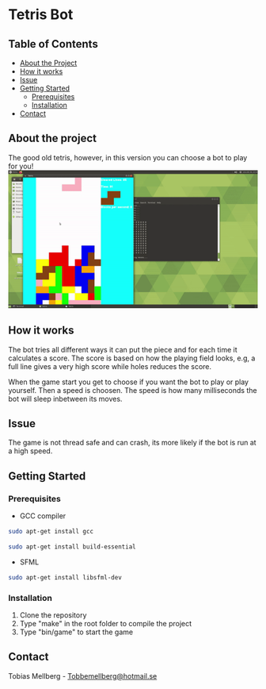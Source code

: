 # Tetris Bot

## Table of Contents

* [About the Project](#about-the-project)
* [How it works](#how-it-works)
* [Issue](#issue)
* [Getting Started](#getting-started)
  * [Prerequisites](#prerequisites)
  * [Installation](#installation)
* [Contact](#contact)

## About the project

The good old tetris, however, in this version you can choose a bot to play for you!\
![](tetrisGif.gif)

## How it works

The bot tries all different ways it can put the piece and for each time it calculates a score.
The score is based on how the playing field looks, e.g, a full line gives a very high score while holes reduces the score.

When the game start you get to choose if you want the bot to play or play yourself.
Then a speed is choosen. The speed is how many milliseconds the bot will sleep inbetween its moves.

## Issue

The game is not thread safe and can crash, its more likely if the bot is run at a high speed.

## Getting Started

### Prerequisites
- GCC compiler
```sh
sudo apt-get install gcc
```
```sh
sudo apt-get install build-essential
```
- SFML
```sh
sudo apt-get install libsfml-dev
```

### Installation

1. Clone the repository
2. Type "make" in the root folder to compile the project
3. Type "bin/game" to start the game

## Contact

Tobias Mellberg - Tobbemellberg@hotmail.se
